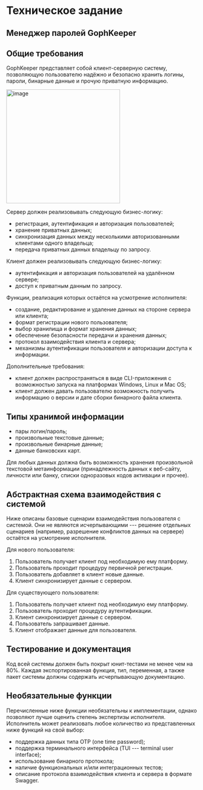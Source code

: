# Техническое задание

## Менеджер паролей GophKeeper

## Общие требования

GophKeeper представляет собой клиент-серверную систему, позволяющую
пользователю надёжно и безопасно хранить логины, пароли, бинарные данные
и прочую приватную информацию.

<img src="https://pictures.s3.yandex.net/resources/gophkeeper_2x_1650456239.png" title="image" width="300"/>

Сервер должен реализовывать следующую бизнес-логику:

- регистрация, аутентификация и авторизация пользователей;
- хранение приватных данных;
- синхронизация данных между несколькими авторизованными клиентами
  одного владельца;
- передача приватных данных владельцу по запросу.

Клиент должен реализовывать следующую бизнес-логику:

- аутентификация и авторизация пользователей на удалённом сервере;
- доступ к приватным данным по запросу.

Функции, реализация которых остаётся на усмотрение исполнителя:

- создание, редактирование и удаление данных на стороне сервера или
  клиента;
- формат регистрации нового пользователя;
- выбор хранилища и формат хранения данных;
- обеспечение безопасности передачи и хранения данных;
- протокол взаимодействия клиента и сервера;
- механизмы аутентификации пользователя и авторизации доступа к
  информации.

Дополнительные требования:

- клиент должен распространяться в виде CLI-приложения с возможностью
  запуска на платформах Windows, Linux и Mac OS;
- клиент должен давать пользователю возможность получить информацию о
  версии и дате сборки бинарного файла клиента.

## Типы хранимой информации

- пары логин/пароль;
- произвольные текстовые данные;
- произвольные бинарные данные;
- данные банковских карт.

Для любых данных должна быть возможность хранения произвольной текстовой
метаинформации (принадлежность данных к веб-сайту, личности или банку,
списки одноразовых кодов активации и прочее).

## Абстрактная схема взаимодействия с системой

Ниже описаны базовые сценарии взаимодействия пользователя с системой.
Они не являются исчерпывающими --- решение отдельных сценариев
(например, разрешение конфликтов данных на сервере) остаётся на
усмотрение исполнителя.

Для нового пользователя:

1.  Пользователь получает клиент под необходимую ему платформу.
2.  Пользователь проходит процедуру первичной регистрации.
3.  Пользователь добавляет в клиент новые данные.
4.  Клиент синхронизирует данные с сервером.

Для существующего пользователя:

1.  Пользователь получает клиент под необходимую ему платформу.
2.  Пользователь проходит процедуру аутентификации.
3.  Клиент синхронизирует данные с сервером.
4.  Пользователь запрашивает данные.
5.  Клиент отображает данные для пользователя.

## Тестирование и документация

Код всей системы должен быть покрыт юнит-тестами не менее чем на 80%.
Каждая экспортированная функция, тип, переменная, а также пакет системы
должны содержать исчерпывающую документацию.

## Необязательные функции

Перечисленные ниже функции необязательны к имплементации, однако
позволяют лучше оценить степень экспертизы исполнителя. Исполнитель
может реализовать любое количество из представленных ниже функций на
свой выбор:

- поддержка данных типа OTP (one time password);
- поддержка терминального интерфейса (TUI --- terminal user interface);
- использование бинарного протокола;
- наличие функциональных и/или интеграционных тестов;
- описание протокола взаимодействия клиента и сервера в формате Swagger.
